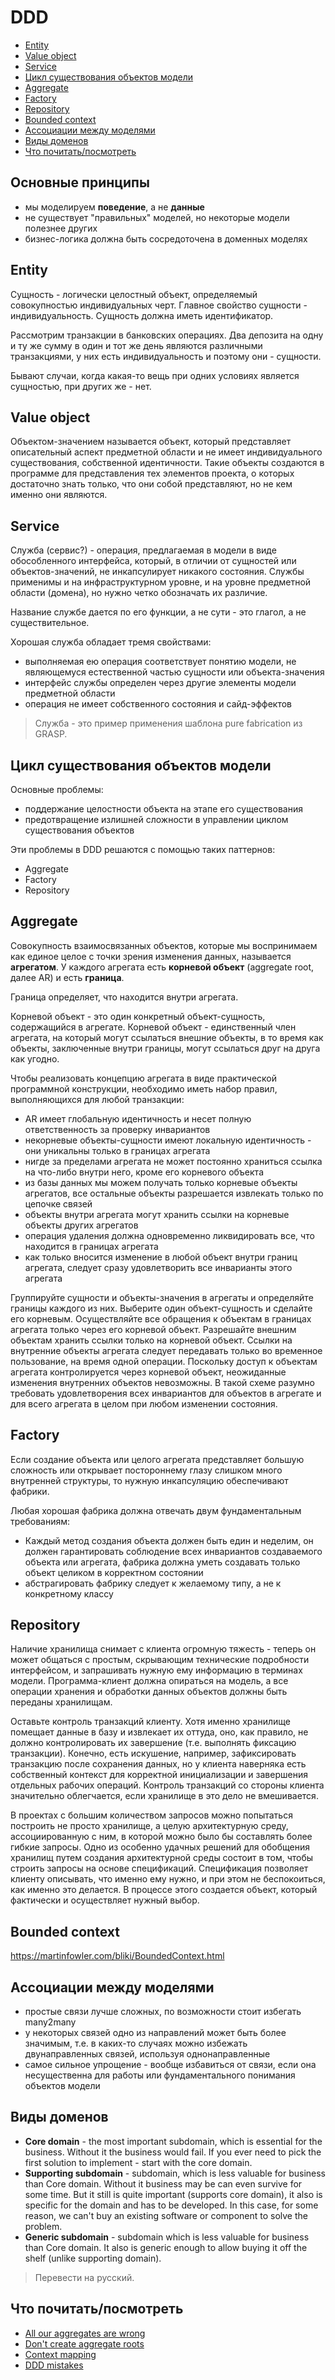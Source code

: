 # DDD

- [Entity](#entity)
- [Value object](#value-object)
- [Service](#service)
- [Цикл существования объектов модели](#цикл-существования-объектов-модели)
- [Aggregate](#aggregate)
- [Factory](#factory)
- [Repository](#repository)
- [Bounded context](#bounded-context)
- [Ассоциации между моделями](#ассоциации-между-моделями)
- [Виды доменов](#виды-доменов)
- [Что почитать/посмотреть](#что-почитатьпосмотреть)

## Основные принципы

- мы моделируем **поведение**, а не **данные**
- не существует "правильных" моделей, но некоторые модели полезнее других
- бизнес-логика должна быть сосредоточена в доменных моделях

## Entity

Сущность - логически целостный объект, определяемый совокупностью индивидуальных черт. Главное свойство сущности - индивидуальность. Сущность должна иметь идентификатор.

Рассмотрим транзакции в банковских операциях. Два депозита на одну и ту же сумму в один и тот же день являются различными транзакциями, у них есть индивидуальность и поэтому они - сущности.

Бывают случаи, когда какая-то вещь при одних условиях является сущностью, при других же - нет.

## Value object

Объектом-значением называется объект, который представляет описательный аспект предметной области и не имеет индивидуального существования, собственной идентичности. Такие объекты создаются в программе для представления тех элементов проекта, о которых достаточно знать только, что они собой представляют, но не кем именно они являются.

## Service

Служба (сервис?) - операция, предлагаемая в модели в виде обособленного интерфейса, который, в отличии от сущностей или объектов-значений, не инкапсулирует никакого состояния. Службы применимы и на инфраструктурном уровне, и на уровне предметной области (домена), но нужно четко обозначать их различие.

Название службе дается по его функции, а не сути - это глагол, а не существительное.

Хорошая служба обладает тремя свойствами:

- выполняемая ею операция соответствует понятию модели, не являющемуся естественной частью сущности или объекта-значения
- интерфейс службы определен через другие элементы модели предметной области
- операция не имеет собственного состояния и сайд-эффектов

> Служба - это пример применения шаблона pure fabrication из GRASP.

## Цикл существования объектов модели

Основные проблемы:

- поддержание целостности объекта на этапе его существования
- предотвращение излишней сложности в управлении циклом существования объектов

Эти проблемы в DDD решаются с помощью таких паттернов:

- Aggregate
- Factory
- Repository

## Aggregate

Совокупность взаимосвязанных объектов, которые мы воспринимаем как единое целое с точки зрения изменения данных, называется **агрегатом**. У каждого агрегата есть **корневой объект** (aggregate root, далее AR) и есть **граница**.

Граница определяет, что находится внутри агрегата.

Корневой объект - это один конкретный объект-сущность, содержащийся в агрегате. Корневой объект - единственный член агрегата, на который могут ссылаться внешние объекты, в то время как объекты, заключенные внутри границы, могут ссылаться друг на друга как угодно.

Чтобы реализовать концепцию агрегата в виде практической программной конструкции, необходимо иметь набор правил, выполняющихся для любой транзакции:

- AR имеет глобальную идентичность и несет полную ответственность за проверку инвариантов
- некорневые объекты-сущности имеют локальную идентичность - они уникальны только в границах агрегата
- нигде за пределами агрегата не может постоянно храниться ссылка на что-либо внутри него, кроме его корневого объекта
- из базы данных мы можем получать только корневые объекты агрегатов, все остальные объекты разрешается извлекать только по цепочке связей
- объекты внутри агрегата могут хранить ссылки на корневые объекты других агрегатов
- операция удаления должна одновременно ликвидировать все, что находится в границах агрегата
- как только вносится изменение в любой объект внутри границ агрегата, следует сразу удовлетворить все инварианты этого агрегата

Группируйте сущности и объекты-значения в агрегаты и определяйте границы каждого из них. Выберите один объект-сущность и сделайте его корневым. Осуществляйте все обращения к объектам в границах агрегата только через его корневой объект. Разрешайте внешним объектам хранить ссылки только на корневой объект. Ссылки на внутренние объекты агрегата следует передавать только во временное пользование, на время одной операции. Поскольку доступ к объектам агрегата контролируется через корневой объект, неожиданные изменения внутренних объектов невозможны. В такой схеме разумно требовать удовлетворения всех инвариантов для объектов в агрегате и для всего агрегата в целом при любом изменении состояния.

## Factory

Если создание объекта или целого агрегата представляет большую сложность или открывает постороннему глазу слишком много внутренней структуры, то нужную инкапсуляцию обеспечивают фабрики.

Любая хорошая фабрика должна отвечать двум фундаментальным требованиям:

- Каждый метод создания объекта должен быть един и неделим, он должен гарантировать соблюдение всех инвариантов создаваемого объекта или агрегата, фабрика должна уметь создавать только объект целиком в корректном состоянии
- абстрагировать фабрику следует к желаемому типу, а не к конкретному классу

## Repository

Наличие хранилища снимает с клиента огромную тяжесть - теперь он может общаться с простым, скрывающим технические подробности интерфейсом, и запрашивать нужную ему информацию в терминах модели. Программа-клиент должна опираться на модель, а все операции хранения и обработки данных объектов должны быть переданы хранилищам.

Оставьте контроль транзакций клиенту. Хотя именно хранилище помещает данные в базу и извлекает их оттуда, оно, как правило, не должно контролировать их завершение (т.е. выполнять фиксацию транзакции). Конечно, есть искушение, например, зафиксировать транзакцию после сохранения данных, но у клиента наверняка есть собственный контекст для корректной инициализации и завершения отдельных рабочих операций. Контроль транзакций со стороны клиента значительно облегчается, если хранилище в это дело не вмешивается.

В проектах с большим количеством запросов можно попытаться построить не просто хранилище, а целую архитектурную среду, ассоциированную с ним, в которой можно было бы составлять более гибкие запросы. Одно из особенно удачных решений для обобщения хранилищ путем создания архитектурной среды состоит в том, чтобы строить запросы на основе спецификаций. Спецификация позволяет клиенту описывать, что именно ему нужно, и при этом не беспокоиться, как именно это делается. В процессе этого создается объект, который фактически и осуществляет нужный выбор.

## Bounded context

https://martinfowler.com/bliki/BoundedContext.html

## Ассоциации между моделями

- простые связи лучше сложных, по возможности стоит избегать many2many 
- у некоторых связей одно из направлений может быть более значимым, т.е. в каких-то случаях можно избежать двунаправленных связей, используя однонаправленные 
- самое сильное упрощение - вообще избавиться от связи, если она несущественна для работы или фундаментального понимания объектов модели

## Виды доменов

- **Core domain** - the most important subdomain, which is essential for the business. Without it the business would fail. If you ever need to pick the first solution to implement - start with the core domain.
- **Supporting subdomain** - subdomain, which is less valuable for business than Core domain. Without it business may be can even survive for some time. But it still is quite important (supports core domain), it also is specific for the domain and has to be developed. In this case, for some reason, we can't buy an existing software or component to solve the problem.
- **Generic subdomain** - subdomain which is less valuable for business than Core domain. It also is generic enough to allow buying it off the shelf (unlike supporting domain).

> Перевести на русский.

## Что почитать/посмотреть

- [All our aggregates are wrong](https://www.youtube.com/watch?v=hev65ozmYPI)
- [Don't create aggregate roots](https://udidahan.com/2009/06/29/dont-create-aggregate-roots/comment-page-2)
- [Context mapping](https://github.com/ddd-crew/context-mapping)
- [DDD mistakes](https://www.infoq.com/news/2015/07/ddd-mistakes)
